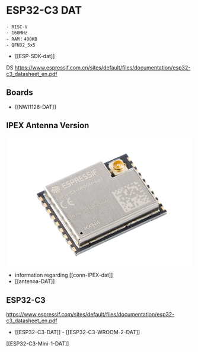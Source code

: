 


# ESP32-C3 DAT
    - RISC-V 
    - 160MHz 
    - RAM：400KB
    - QFN32_5x5

- [[ESP-SDK-dat]]

DS
https://www.espressif.com.cn/sites/default/files/documentation/esp32-c3_datasheet_en.pdf

## Boards 

- [[NWI1126-DAT]]

## IPEX Antenna Version 

![](40-46-13-07-06-2023.png)

- information regarding [[conn-IPEX-dat]]
- [[antenna-DAT]]




## ESP32-C3

https://www.espressif.com/sites/default/files/documentation/esp32-c3_datasheet_en.pdf

- [[ESP32-C3-DAT]] - [[ESP32-­C3-­WROOM-­2-DAT]]

[[ESP32-C3-Mini-1-DAT]]